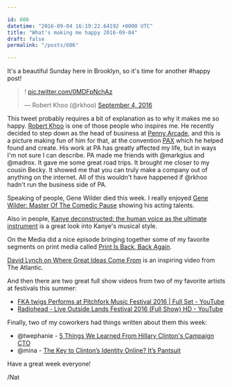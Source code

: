 ```yaml
---

id: 606
datetime: "2016-09-04 16:19:22.64192 +0000 UTC"
title: "What's making me happy 2016-09-04"
draft: false
permalink: "/posts/606"

---
```


It's a beautiful Sunday here in Brooklyn, so it's time for another #happy post!

<blockquote class="twitter-tweet" data-lang="en"><p lang="und" dir="ltr">! <a href="https://t.co/0MDFpNchAz">pic.twitter.com/0MDFpNchAz</a></p>&mdash; Robert Khoo (@rkhoo) <a href="https://twitter.com/rkhoo/status/772280805972385792">September 4, 2016</a></blockquote>
<script async src="//platform.twitter.com/widgets.js" charset="utf-8"></script>

This tweet probably requires a bit of explanation as to why it makes me so happy. [Robert Khoo](https://en.wikipedia.org/wiki/Robert_Khoo) is one of those people who inspires me. He recently decided to step down as the head of business at [Penny Arcade](https://www.penny-arcade.com/), and this is a picture making fun of him for that, at the convention [PAX](https://en.wikipedia.org/wiki/PAX_(event)) which he helped found and create. His work at PA has greatly affected my life, but in ways I'm not sure I can describe. PA made me friends with @markgius and @madrox. It gave me some great road trips. It brought me closer to my cousin Becky. It showed me that you can truly make a company out of anything on the internet. All of this wouldn't have happened if @rkhoo hadn't run the business side of PA.

Speaking of people, Gene Wilder died this week. I really enjoyed [Gene Wilder: Master Of The Comedic Pause](https://www.youtube.com/watch?v=MFq9AbVZSbo&feature=youtu.be) showing his acting talents.

Also in people, [Kanye deconstructed: the human voice as the ultimate instrument](http://www.vox.com/2016/9/1/12735222/kanye-west-human-voice-instrument) is a great look into Kanye's musical style.

On the Media did a nice episode bringing together some of my favorite segments on print media called [Print Is Back, Back Again](http://pca.st/z9ZT).

[David Lynch on Where Great Ideas Come From](http://www.theatlantic.com/video/index/491738/david-lynch-on-where-great-ideas-come-from/) is an inspiring video from The Atlantic.

And then there are two great full show videos from two of my favorite artists at festivals this summer:

 - [FKA twigs Performs at Pitchfork Music Festival 2016 | Full Set - YouTube](https://www.youtube.com/watch?v=0QW3uyDG0IM&feature=youtu.be)
 - [Radiohead - Live Outside Lands Festival 2016 (Full Show) HD - YouTube](https://www.youtube.com/watch?v=PsYxwPCGxy8&feature=youtu.be)


Finally, two of my coworkers had things written about them this week:

 - @twephanie - [5 Things We Learned From Hillary Clinton's Campaign CTO](http://fortune.com/2016/08/29/hillary-clinton-cto-stephanie-hannon/)
 - @mina - [The Key to Clinton’s Identity Online? It’s Pantsuit](https://www.wired.com/2016/09/key-clintons-identity-online-pantsuit/)

Have a great week everyone!

/Nat

